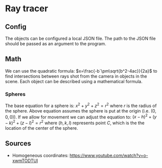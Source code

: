 # Ray tracer

## Config
The objects can be configured a local JSON file. The path to the JSON file should be passed as an argument to the program.

## Math
We can use the quadratic formula: $x=\frac{-b`\pm\sqrt{b^2-4ac}}{2a}$ to find intersections between rays shot from the camera in objects in the scene. Each object can be described using a mathematical formula.

### Spheres
The base equation for a sphere is: $x^2+y^2+z^2=r^2$ where $r$ is the radius of the sphere.
Above equation assumes the sphere is put at the origin (i.e. $(0, 0, 0)$). If we allow for movement we can adjust the equation to: $(x - h)^2 + (y - k)^2 + (z - l)^2=r^2$ where $(h, k, l)$ represents point $C$, which is the the location of the center of the sphere.

## Sources
* Homogeneous coordinates: https://www.youtube.com/watch?v=o-xwmTODTUI
